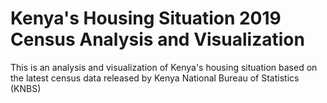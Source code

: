 # Kenya's Housing Situation 2019 Census Analysis and Visualization
This is an analysis and visualization of Kenya's housing situation based on the latest census data released by Kenya National Bureau of Statistics (KNBS)
